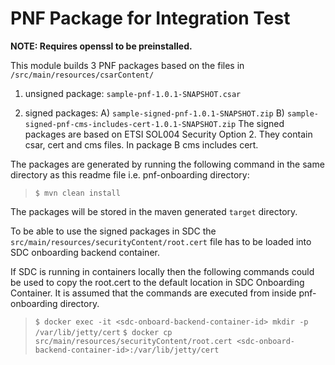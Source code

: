 PNF Package for Integration Test
================================

**NOTE: Requires openssl to be preinstalled.**

This module builds 3 PNF packages based on the files in `/src/main/resources/csarContent/`

1. unsigned package:
	`sample-pnf-1.0.1-SNAPSHOT.csar`

2. signed packages:
    A) 	`sample-signed-pnf-1.0.1-SNAPSHOT.zip`
    B) 	`sample-signed-pnf-cms-includes-cert-1.0.1-SNAPSHOT.zip`
    The signed packages are based on ETSI SOL004 Security Option 2. They contain csar, cert and cms files. In package B cms includes cert.

The packages are generated by running the following command in the same directory as this readme file i.e. pnf-onboarding directory:
>	`$ mvn clean install`

The packages will be stored in the maven generated `target` directory.

To be able to use the signed packages in SDC the `src/main/resources/securityContent/root.cert` file has to be loaded into SDC onboarding backend container.

If SDC is running in containers locally then the following commands could be used to copy the root.cert to the default location in SDC Onboarding Container. It is assumed that the commands are executed from inside pnf-onboarding directory.

>	`$ docker exec -it <sdc-onboard-backend-container-id> mkdir -p /var/lib/jetty/cert`
>	`$ docker cp src/main/resources/securityContent/root.cert <sdc-onboard-backend-container-id>:/var/lib/jetty/cert`